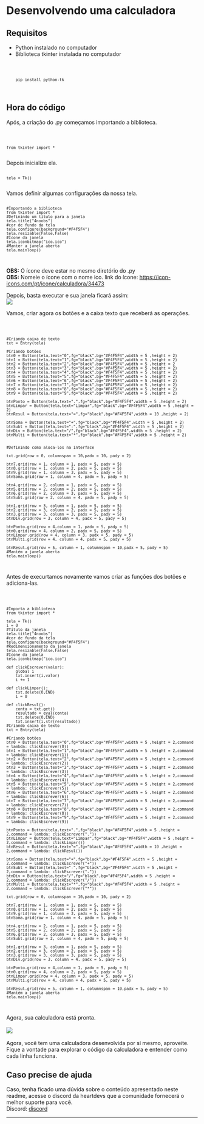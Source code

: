 # Desenvolvendo uma calculadora

## Requisitos 
- Python instalado no computador
- Biblioteca tkinter instalada no computador
<code>

        pip install python-tk

</code>

## Hora do código
Após, a criação do .py começamos importando a biblioteca.

<code>

    from tkinter import *

</code>
Depois inicialize ela.

<code>

    tela = Tk()
</code>
Vamos definir algumas configurações da nossa tela.
<code>
    
    #Importando a biblioteca
    from tkinter import *
    #Definindo um título para a janela
    tela.title("4noobs")
    #cor de fundo da tela
    tela.configure(background="#F4F5F4")
    tela.resizable(False,False)
    #Icone da janela
    tela.iconbitmap("ico.ico")
    #Manter a janela aberta
    tela.mainloop()
</code>

<b>OBS:</b> O ícone deve estar no mesmo diretório do .py<br>
<b>OBS:</b> Nomeie o ícone com o nome ico.
link do ícone: https://icon-icons.com/pt/icone/calculadora/34473

Depois, basta executar e sua janela ficará assim:<br>
<img src="assets/Tela.jpeg"/>

Vamos, criar agora os botões e a caixa texto que receberá as operações.

<code>


    #Criando caixa de texto 
    txt = Entry(tela)
    
    #Criando botões
    btn0 = Button(tela,text="0",fg="black",bg="#F4F5F4",width = 5 ,height = 2)
    btn1 = Button(tela,text="1",fg="black",bg="#F4F5F4",width = 5 ,height = 2)
    btn2 = Button(tela,text="2",fg="black",bg="#F4F5F4",width = 5 ,height = 2
    btn3 = Button(tela,text="3",fg="black",bg="#F4F5F4",width = 5 ,height = 2)
    btn4 = Button(tela,text="4",fg="black",bg="#F4F5F4",width = 5 ,height = 2)
    btn5 = Button(tela,text="5",fg="black",bg="#F4F5F4",width = 5 ,height = 2)
    btn6 = Button(tela,text="6",fg="black",bg="#F4F5F4",width = 5 ,height = 2)
    btn7 = Button(tela,text="7",fg="black",bg="#F4F5F4",width = 5 ,height = 2)
    btn8 = Button(tela,text="8",fg="black",bg="#F4F5F4",width = 5 ,height = 2)
    btn9 = Button(tela,text="9",fg="black",bg="#F4F5F4",width = 5 ,height = 2)
    
    btnPonto = Button(tela,text=".",fg="black",bg="#F4F5F4",width = 5 ,height = 2)
    btnLimpar = Button(tela,text="Limpar",fg="black",bg="#F4F5F4",width = 5 ,height = 2)
    btnResul = Button(tela,text="=",fg="black",bg="#F4F5F4",width = 10 ,height = 2)
    
    btnSoma = Button(tela,text="+",fg="black",bg="#F4F5F4",width = 5 ,height = 2)
    btnSubt = Button(tela,text="-",fg="black",bg="#F4F5F4",width = 5 ,height = 2)
    btnDiv = Button(tela,text="/",fg="black",bg="#F4F5F4",width = 5 ,height = 2)
    btnMulti = Button(tela,text="*",fg="black",bg="#F4F5F4",width = 5 ,height = 2)
    

    #Definindo como aloca-los na interface

    txt.grid(row = 0, columnspan = 10,padx = 10, pady = 2)
    
    btn7.grid(row = 1, column = 1, padx = 5, pady = 5)
    btn8.grid(row = 1, column = 2, padx = 5, pady = 5)
    btn9.grid(row = 1, column = 3, padx = 5, pady = 5)
    btnSoma.grid(row = 1, column = 4, padx = 5, pady = 5)
    
    btn4.grid(row = 2, column = 1, padx = 5, pady = 5)
    btn5.grid(row = 2, column = 2, padx = 5, pady = 5)
    btn6.grid(row = 2, column = 3, padx = 5, pady = 5)
    btnSubt.grid(row = 2, column = 4, padx = 5, pady = 5)
    
    btn1.grid(row = 3, column = 1, padx = 5, pady = 5)
    btn2.grid(row = 3, column = 2, padx = 5, pady = 5)
    btn3.grid(row = 3, column = 3, padx = 5, pady = 5)
    btnDiv.grid(row = 3, column = 4, padx = 5, pady = 5)
    
    btnPonto.grid(row = 4,column = 1, padx = 5, pady = 5)
    btn0.grid(row = 4, column = 2, padx = 5, pady = 5)
    btnLimpar.grid(row = 4, column = 3, padx = 5, pady = 5)
    btnMulti.grid(row = 4, column = 4, padx = 5, pady = 5)
    
    btnResul.grid(row = 5, column = 1, columnspan = 10,padx = 5, pady = 5)
    #Mantém a janela aberta
    tela.mainloop()
</code>

Antes de execurtamos novamente vamos criar as funções dos botões e adiciona-las.

<code>

    #Importa a biblioteca
    from tkinter import *
    
    tela = Tk()
    i = 0
    #Título da janela
    tela.title("4noobs")
    #cor de fundo da tela
    tela.configure(background="#F4F5F4")
    #Redimensionamento da janela
    tela.resizable(False,False)
    #Icone da janela
    tela.iconbitmap("ico.ico")
    
    def clickEscrever(valor):
        global i 
        txt.insert(i,valor)
        i += 1
    
    def clickLimpar():
        txt.delete(0,END)
        i = 0
    
    def clickResul():
        conta = txt.get()
        resultado = eval(conta)
        txt.delete(0,END)
        txt.insert(i,str(resultado))
    #Criando caixa de texto 
    txt = Entry(tela)
    
    #Criando botões
    btn0 = Button(tela,text="0",fg="black",bg="#F4F5F4",width = 5 ,height = 2,command = lambda: clickEscrever(0))
    btn1 = Button(tela,text="1",fg="black",bg="#F4F5F4",width = 5 ,height = 2,command = lambda: clickEscrever(1))
    btn2 = Button(tela,text="2",fg="black",bg="#F4F5F4",width = 5 ,height = 2,command = lambda: clickEscrever(2))
    btn3 = Button(tela,text="3",fg="black",bg="#F4F5F4",width = 5 ,height = 2,command = lambda: clickEscrever(3))
    btn4 = Button(tela,text="4",fg="black",bg="#F4F5F4",width = 5 ,height = 2,command = lambda: clickEscrever(4))
    btn5 = Button(tela,text="5",fg="black",bg="#F4F5F4",width = 5 ,height = 2,command = lambda: clickEscrever(5))
    btn6 = Button(tela,text="6",fg="black",bg="#F4F5F4",width = 5 ,height = 2,command = lambda: clickEscrever(6))
    btn7 = Button(tela,text="7",fg="black",bg="#F4F5F4",width = 5 ,height = 2,command = lambda: clickEscrever(7))
    btn8 = Button(tela,text="8",fg="black",bg="#F4F5F4",width = 5 ,height = 2,command = lambda: clickEscrever(8))
    btn9 = Button(tela,text="9",fg="black",bg="#F4F5F4",width = 5 ,height = 2,command = lambda: clickEscrever(9))
    
    btnPonto = Button(tela,text=".",fg="black",bg="#F4F5F4",width = 5 ,height = 2,command = lambda: clickEscrever("."))
    btnLimpar = Button(tela,text="Limpar",fg="black",bg="#F4F5F4",width = 5 ,height = 2,command = lambda: clickLimpar())
    btnResul = Button(tela,text="=",fg="black",bg="#F4F5F4",width = 10 ,height = 2,command = lambda: clickResul())
    
    btnSoma = Button(tela,text="+",fg="black",bg="#F4F5F4",width = 5 ,height = 2,command = lambda: clickEscrever("+"))
    btnSubt = Button(tela,text="-",fg="black",bg="#F4F5F4",width = 5 ,height = 2,command = lambda: clickEscrever("-"))
    btnDiv = Button(tela,text="/",fg="black",bg="#F4F5F4",width = 5 ,height = 2,command = lambda: clickEscrever("/"))
    btnMulti = Button(tela,text="*",fg="black",bg="#F4F5F4",width = 5 ,height = 2,command = lambda: clickEscrever("*"))
    
    txt.grid(row = 0, columnspan = 10,padx = 10, pady = 2)
    
    btn7.grid(row = 1, column = 1, padx = 5, pady = 5)
    btn8.grid(row = 1, column = 2, padx = 5, pady = 5)
    btn9.grid(row = 1, column = 3, padx = 5, pady = 5)
    btnSoma.grid(row = 1, column = 4, padx = 5, pady = 5)
    
    btn4.grid(row = 2, column = 1, padx = 5, pady = 5)
    btn5.grid(row = 2, column = 2, padx = 5, pady = 5)
    btn6.grid(row = 2, column = 3, padx = 5, pady = 5)
    btnSubt.grid(row = 2, column = 4, padx = 5, pady = 5)
    
    btn1.grid(row = 3, column = 1, padx = 5, pady = 5)
    btn2.grid(row = 3, column = 2, padx = 5, pady = 5)
    btn3.grid(row = 3, column = 3, padx = 5, pady = 5)
    btnDiv.grid(row = 3, column = 4, padx = 5, pady = 5)
    
    btnPonto.grid(row = 4,column = 1, padx = 5, pady = 5)
    btn0.grid(row = 4, column = 2, padx = 5, pady = 5)
    btnLimpar.grid(row = 4, column = 3, padx = 5, pady = 5)
    btnMulti.grid(row = 4, column = 4, padx = 5, pady = 5)
    
    btnResul.grid(row = 5, column = 1, columnspan = 10,padx = 5, pady = 5)
    #Mantém a janela aberta
    tela.mainloop()

</code>

Agora, sua calculadora está pronta.
<br>
<br>
<img src="assets/Tela2.jpeg"/>
<br>
<br>
Agora, você tem uma calculadora desenvolvida por sí mesmo, aproveite. Fique a vontade para explorar o código da calculadora e entender como cada linha funciona.

## Caso precise de ajuda
Caso, tenha ficado uma dúvida sobre o conteúdo apresentado neste readme, acesse o discord da heartdevs que a comunidade fornecerá o melhor suporte para você.<br>
Discord: <a href="https://discord.com/invite/7UJDgBG">discord</a>
<hr>